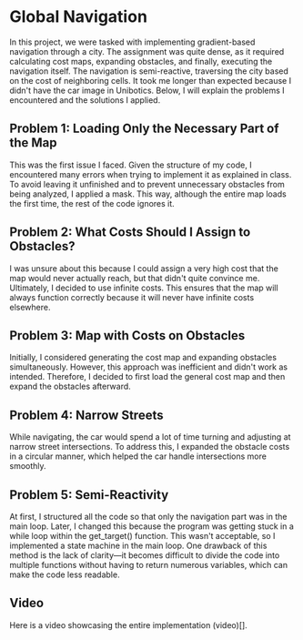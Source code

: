 # Global Navigation

In this project, we were tasked with implementing gradient-based navigation through a city. The assignment was quite dense, as it required calculating cost maps, expanding obstacles, and finally, executing the navigation itself. The navigation is semi-reactive, traversing the city based on the cost of neighboring cells. It took me longer than expected because I didn't have the car image in Unibotics. Below, I will explain the problems I encountered and the solutions I applied.

## Problem 1: Loading Only the Necessary Part of the Map

This was the first issue I faced. Given the structure of my code, I encountered many errors when trying to implement it as explained in class. To avoid leaving it unfinished and to prevent unnecessary obstacles from being analyzed, I applied a mask. This way, although the entire map loads the first time, the rest of the code ignores it.

## Problem 2: What Costs Should I Assign to Obstacles?

I was unsure about this because I could assign a very high cost that the map would never actually reach, but that didn't quite convince me. Ultimately, I decided to use infinite costs. This ensures that the map will always function correctly because it will never have infinite costs elsewhere.

## Problem 3: Map with Costs on Obstacles

Initially, I considered generating the cost map and expanding obstacles simultaneously. However, this approach was inefficient and didn't work as intended. Therefore, I decided to first load the general cost map and then expand the obstacles afterward.

## Problem 4: Narrow Streets

While navigating, the car would spend a lot of time turning and adjusting at narrow street intersections. To address this, I expanded the obstacle costs in a circular manner, which helped the car handle intersections more smoothly.

## Problem 5: Semi-Reactivity

At first, I structured all the code so that only the navigation part was in the main loop. Later, I changed this because the program was getting stuck in a while loop within the get_target() function. This wasn't acceptable, so I implemented a state machine in the main loop. One drawback of this method is the lack of clarity—it becomes difficult to divide the code into multiple functions without having to return numerous variables, which can make the code less readable.

## Video

Here is a video showcasing the entire implementation (video)[].
